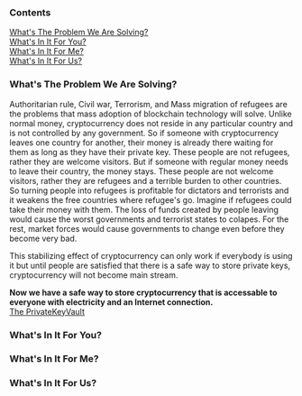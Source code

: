 ### Contents
[What's The Problem We Are Solving?](https://github.com/johnshearing/PrivateKeyVault/tree/master/Motivation#whats-the-problem-we-are-solving)  
[What's In It For You?](https://github.com/johnshearing/PrivateKeyVault/tree/master/Motivation#whats-in-it-for-you)  
[What's In It For Me?](https://github.com/johnshearing/PrivateKeyVault/tree/master/Motivation#whats-in-it-for-me)  
[What's In It For Us?](https://github.com/johnshearing/PrivateKeyVault/tree/master/Motivation#whats-in-it-for-us)  

### What's The Problem We Are Solving?  
Authoritarian rule, Civil war, Terrorism, and Mass migration of refugees are the problems that mass adoption of blockchain technology will solve. Unlike normal money, cryptocurrency does not reside in any particular country and is not controlled by any government. So if someone with cryptocurrency leaves one country for another, their money is already there waiting for them as long as they have their private key. These people are not refugees, rather they are welcome visitors. But if someone with regular money needs to leave their country, the money stays. These people are not welcome visitors, rather they are refugees and a terrible burden to other countries. So turning people into refugees is profitable for dictators and terrorists and it weakens the free countries where refugee's go. Imagine if refugees could take their money with them. The loss of funds created by people leaving would cause the worst governments and terrorist states to colapes. For the rest, market forces would cause governments to change even before they become very bad.  

This stabilizing effect of cryptocurrency can only work if everybody is using it but until people are satisfied that there is a safe way to store private keys, cryptocurrency will not become main stream.  

**Now we have a safe way to store cryptocurrency that is accessable to everyone with electricity and an Internet connection.**  
[The PrivateKeyVault](https://github.com/johnshearing/PrivateKeyVault#privatekeyvault---click-for-open-source-make-instructions)  




### What's In It For You?  

### What's In It For Me?  

### What's In It For Us?  
